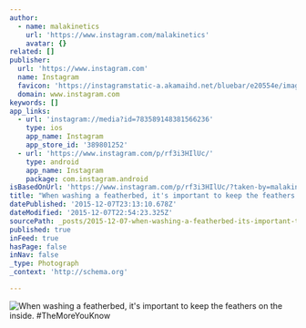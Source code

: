 ```yaml
---
author:
  - name: malakinetics
    url: 'https://www.instagram.com/malakinetics'
    avatar: {}
related: []
publisher:
  url: 'https://www.instagram.com'
  name: Instagram
  favicon: 'https://instagramstatic-a.akamaihd.net/bluebar/e20554e/images/ico/favicon.ico'
  domain: www.instagram.com
keywords: []
app_links:
  - url: 'instagram://media?id=783589148381566236'
    type: ios
    app_name: Instagram
    app_store_id: '389801252'
  - url: 'https://www.instagram.com/p/rf3i3HIlUc/'
    type: android
    app_name: Instagram
    package: com.instagram.android
isBasedOnUrl: 'https://www.instagram.com/p/rf3i3HIlUc/?taken-by=malakinetics'
title: "When washing a featherbed, it's important to keep the feathers on the inside. #TheMoreYouKnow"
datePublished: '2015-12-07T23:13:10.678Z'
dateModified: '2015-12-07T22:54:23.325Z'
sourcePath: _posts/2015-12-07-when-washing-a-featherbed-its-important-to-keep-the-feathe.md
published: true
inFeed: true
hasPage: false
inNav: false
_type: Photograph
_context: 'http://schema.org'

---
```

![When washing a featherbed&comma; it's important to keep the feathers on the inside&period; &num;TheMoreYouKnow](https://scontent.cdninstagram.com/hphotos-xap1/t51.2885-15/e15/10570004_735905296466840_958160087_n.jpg)